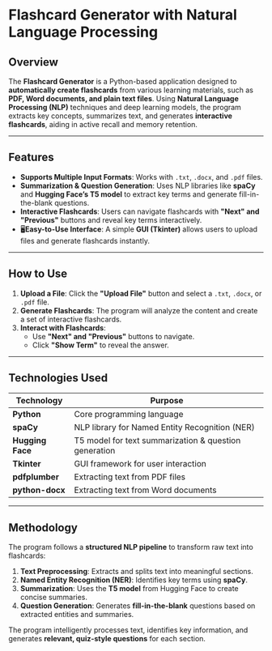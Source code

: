 # **Flashcard Generator with Natural Language Processing**

## **Overview**
The **Flashcard Generator** is a Python-based application designed to **automatically create flashcards** from various learning materials, such as **PDF, Word documents, and plain text files**.
Using **Natural Language Processing (NLP)** techniques and deep learning models, the program extracts key concepts, summarizes text, and generates **interactive flashcards**, aiding in active recall and memory retention.

---

## **Features**
- **Supports Multiple Input Formats**: Works with `.txt`, `.docx`, and `.pdf` files.
- **Summarization & Question Generation**: Uses NLP libraries like **spaCy** and **Hugging Face’s T5 model** to extract key terms and generate fill-in-the-blank questions.
- **Interactive Flashcards**: Users can navigate flashcards with **"Next" and "Previous"** buttons and reveal key terms interactively.
- 🖥**Easy-to-Use Interface**: A simple **GUI (Tkinter)** allows users to upload files and generate flashcards instantly.

---

## **How to Use**
1. **Upload a File**: Click the **"Upload File"** button and select a `.txt`, `.docx`, or `.pdf` file.
2. **Generate Flashcards**: The program will analyze the content and create a set of interactive flashcards.
3. **Interact with Flashcards**:
   - Use **"Next" and "Previous"** buttons to navigate.
   - Click **"Show Term"** to reveal the answer.

---

## **Technologies Used**
| Technology            | Purpose |
|----------------------|------------------------------------------|
|  **Python**          | Core programming language |
|  **spaCy**           | NLP library for Named Entity Recognition (NER) |
|  **Hugging Face**    | T5 model for text summarization & question generation |
|  **Tkinter**         | GUI framework for user interaction |
|  **pdfplumber**      | Extracting text from PDF files |
|  **python-docx**     | Extracting text from Word documents |

---

## **Methodology**
The program follows a **structured NLP pipeline** to transform raw text into flashcards:

1. **Text Preprocessing**: Extracts and splits text into meaningful sections.
2. **Named Entity Recognition (NER)**: Identifies key terms using **spaCy**.
3. **Summarization**: Uses the **T5 model** from Hugging Face to create concise summaries.
4. **Question Generation**: Generates **fill-in-the-blank** questions based on extracted entities and summaries.

The program intelligently processes text, identifies key information, and generates **relevant, quiz-style questions** for each section.
